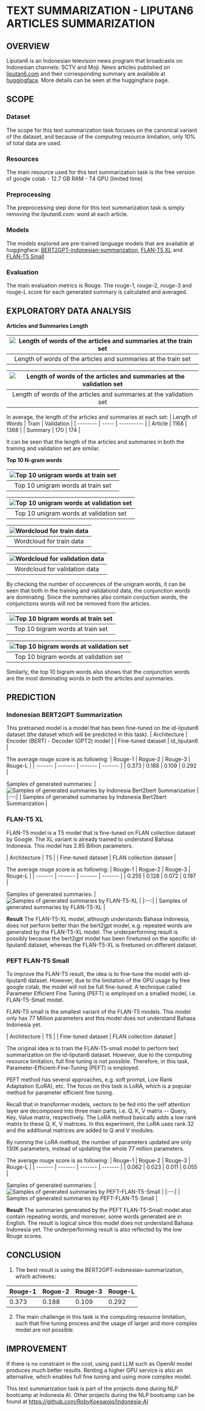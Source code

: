 # TEXT SUMMARIZATION - LIPUTAN6 ARTICLES SUMMARIZATION


## OVERVIEW
Liputan6 is an Indonesian television news program that broadcasts on Indonesian channels: SCTV and Moji. News articles published on [liputan6.com](!https://www.liputan6.com/) and their corresponding summary are available at [huggingface](https://huggingface.co/datasets/id_liputan6). More details can be seen at the huggingface page.


## SCOPE
### Dataset
The scope for this text summarization task focuses on the canonical variant of the dataset, and because of the computing resource limitation, only 10% of total data are used.  


### Resources
The main resource used for this text summarization task is the free version of google colab
	- 12.7 GB RAM
	- T4 GPU (limited time)


### Preprocessing
The preprocessing step done for this text summarization task is simply removing the *liputan6.com:* word at each article.


### Models
The models explored are pre-trained language models that are available at huggingface: [BERT2GPT-indonesian-summarization](https://huggingface.co/cahya/bert2gpt-indonesian-summarization), [FLAN-T5 XL](https://huggingface.co/google/flan-t5-xl) and [FLAN-T5 Small](https://huggingface.co/google/flan-t5-small)


### Evaluation
The main evaluation metrics is Rouge. The rouge-1, rouge-2, rouge-3 and rouge-L score for each generated summary is calculated and averaged.


## EXPLORATORY DATA ANALYSIS

**Articles and Summaries Length**

| ![Length of words of the articles and summaries at the train set](https://github.com/RobyKoeswojo/Indonesia-AI/blob/main/Text-Summarization/images/train_length.png) |
|:--:| 
| Length of words of the articles and summaries at the train set |


| ![Length of words of the articles and summaries at the validation set](https://github.com/RobyKoeswojo/Indonesia-AI/blob/main/Text-Summarization/images/validation_length.png) |
|:--:| 
| Length of words of the articles and summaries at the validation set |


In average, the length of the articles and summaries at each set:
| Length of Words      | Train | Validation |
| -------- | ----- | ---------- |
| Article  | 1168  | 1368       |
| Summary  | 170   | 174        | 


It can be seen that the length of the articles and summaries in both the training and validation set are similar.

**Top 10 N-gram words**

| ![Top 10 unigram words at train set](https://github.com/RobyKoeswojo/Indonesia-AI/blob/main/Text-Summarization/images/top10_1gram_train.png) |
|:--:| 
| Top 10 unigram words at train set |


| ![Top 10 unigram words at validation set](https://github.com/RobyKoeswojo/Indonesia-AI/blob/main/Text-Summarization/images/top10_1gram_validation.png) |
|:--:| 
| Top 10 unigram words at validation set |


| ![Wordcloud for train data](https://github.com/RobyKoeswojo/Indonesia-AI/blob/main/Text-Summarization/images/wordcloud_train.png) |
|:--:| 
| Wordcloud for train data |


| ![Wordcloud for validation data](https://github.com/RobyKoeswojo/Indonesia-AI/blob/main/Text-Summarization/images/wordcloud_validation.png) |
|:--:| 
| Wordcloud for validation data |


By checking the number of occurences of the unigram words, it can be seen that both in the training and validationd data,
the conjunction words are dominating. Since the summaries also contain conjuction words, the conjunctions words will not be removed from the articles.


| ![Top 10 bigram words at train set](https://github.com/RobyKoeswojo/Indonesia-AI/blob/main/Text-Summarization/images/top10_2gram_train.png) |
|:--:| 
| Top 10 bigram words at train set |


| ![Top 10 bigram words at validation set](https://github.com/RobyKoeswojo/Indonesia-AI/blob/main/Text-Summarization/images/top10_2gram_validation.png) |
|:--:| 
| Top 10 bigram words at validation set |


Similarly, the top 10 bigram words also shows that the conjunction words are the most dominating words in both the articles and summaries.



## PREDICTION

### Indonesian BERT2GPT Summarization
This pretrained model is a model that has been fine-tuned on the id-liputan6 dataset (the dataset which will be predicted in this task).
| Architecture       | Encoder (BERT) - Decoder (GPT2) model |
| Fine-tuned dataset | id_liputan6			     |


The average rouge score is as following:
| Rouge-1 | Rogue-2 | Rouge-3 | Rouge-L |
| ------- | ------- | ------- | ------- |
| 0.373   | 0.188   | 0.109   | 0.292   |


Samples of generated summaries:
| ![Samples of generated summaries by Indonesia Bert2bert Summarization](https://github.com/RobyKoeswojo/Indonesia-AI/blob/main/Text-Summarization/images/generated_sum_bert2bert.PNG) |
|:--:| 
| Samples of generated summaries by Indonesia Bert2bert Summarization |


### FLAN-T5 XL
FLAN-T5 model is a T5 model that is fine-tuned on FLAN collection dataset by Google. The XL variant is already trained to understand Bahasa Indonesia. This model has 2.85 Billion parameters.

| Architecture       | T5                      |
| Fine-tuned dataset | FLAN collection dataset |


The average rouge score is as following:
| Rouge-1 | Rogue-2 | Rouge-3 | Rouge-L |
| ------- | ------- | ------- | ------- |
| 0.255   | 0.128   | 0.072   | 0.197   |


Samples of generated summaries:
| ![Samples of generated summaries by FLAN-T5-XL](https://github.com/RobyKoeswojo/Indonesia-AI/blob/main/Text-Summarization/images/generated_sum_flant5xl.PNG) |
|:--:| 
| Samples of generated summaries by FLAN-T5-XL |


**Result**
The FLAN-T5-XL model, although understands Bahasa Indonesia, does not perform better than the bert2gpt model, e.g. repeated words are generated by the FLAN-T5-XL model. The underperforming result is possibly because the bert2gpt model has been finetuned on the specific id-liputan6 dataset, whereas the FLAN-T5-XL is finetuned on different dataset.  


### PEFT FLAN-T5 Small
To improve the FLAN-T5 result, the idea is to fine-tune the model with id-liputan6 dataset. However, due to the limitation of the GPU usage by free google colab, the model will not be full fine-tuned. A technique called Parameter Efficient Fine Tuning (PEFT) is employed on a smalled model, i.e. FLAN-T5-Small model.

FLAN-T5 small is the smallest variant of the FLAN-T5 models. This model only has 77 Million parameters and this model does not understand Bahasa Indonesia yet.  

| Architecture       | T5 |
| Fine-tuned dataset | FLAN collection dataset  |


The original idea is to train the FLAN-T5-small model to perform text summarization on the id-liputan6 dataset.
However, due to the computing resource limitation, full fine tuning is not possible. Therefore, in this task, Parameter-Efficient-Fine-Tuning (PEFT) is employed.  

PEFT method has several approaches, e.g. soft prompt, Low Rank Adaptation (LoRA), etc. The focus on this task is LoRA, which is a popular method for parameter efficient fine tuning.  

Recall that in transformer models, vectors to be fed into the self attention layer are decomposed into three main parts, i.e. Q, K, V matrix -- Query, Key, Value matrix, respectively. The LoRA method basically adds a low rank matrix to these Q, K, V matrices. In this experiment, the LoRA uses rank 32 and the additional matrices are added to Q and V modules.  

By running the LoRA method, the number of parameters updated are only 130K parameters, instead of updating the whole 77 million parameters.


The average rouge score is as following:
| Rouge-1 | Rogue-2 | Rouge-3 | Rouge-L |
| ------- | ------- | ------- | ------- |
| 0.062   | 0.023   | 0.011   | 0.055   |


Samples of generated summaries:
| ![Samples of generated summaries by PEFT-FLAN-T5-Small](https://github.com/RobyKoeswojo/Indonesia-AI/blob/main/Text-Summarization/images/generated_sum_peftflant5small.PNG) |
|:--:| 
| Samples of generated summaries by PEFT-FLAN-T5-Small |


**Result**
The summaries generated by the PEFT FLAN-T5-Small model also contain repeating words, and moreover, some words generated are in English. The result is logical since this model does not understand Bahasa Indonesia yet. The underperforming result is also reflected by the low Rouge scores.


## CONCLUSION
1. The best result is using the BERT2GPT-indonesian-summarization, which achieves:

| Rouge-1 | Rogue-2 | Rouge-3 | Rouge-L |
| ------- | ------- | ------- | ------- |
| 0.373   | 0.188   | 0.109   | 0.292   |


2. The main challenge in this task is the computing resource limitation, such that fine tuning process and the usage of larger and more complex model are not possible.

## IMPROVEMENT
If there is no constraint in the cost, using paid LLM such as OpenAI model produces much better results. Renting a higher GPU service is also an alternative, which enables full fine tuning and using more complex model.

This text summarization task is part of the projects done during NLP bootcamp at Indonesia AI.
Other projects during the NLP bootcamp can be found at https://github.com/RobyKoeswojo/Indonesia-AI